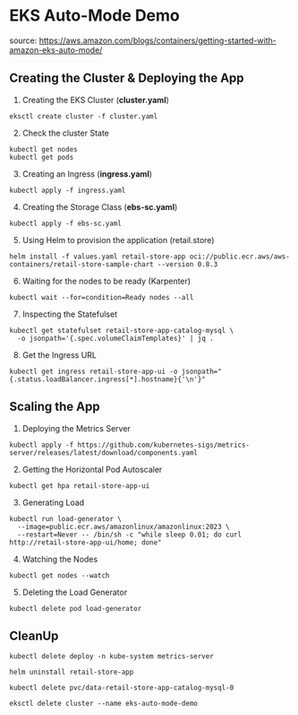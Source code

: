 # EKS Auto-Mode Demo
source: https://aws.amazon.com/blogs/containers/getting-started-with-amazon-eks-auto-mode/

## Creating the Cluster & Deploying the App

1. Creating the EKS Cluster (**cluster.yaml**)
```
eksctl create cluster -f cluster.yaml
```

2. Check the cluster State

```
kubectl get nodes
kubectl get pods
```

3. Creating an Ingress (**ingress.yaml**)

```
kubectl apply -f ingress.yaml
```

4. Creating the Storage Class (**ebs-sc.yaml**)
```
kubectl apply -f ebs-sc.yaml
```

5. Using Helm to provision the application (retail.store)

```
helm install -f values.yaml retail-store-app oci://public.ecr.aws/aws-containers/retail-store-sample-chart --version 0.8.3
```

6. Waiting for the nodes to be ready (Karpenter)

```
kubectl wait --for=condition=Ready nodes --all
```

7. Inspecting the Statefulset

```
kubectl get statefulset retail-store-app-catalog-mysql \
  -o jsonpath='{.spec.volumeClaimTemplates}' | jq .
```

8. Get the Ingress URL

```
kubectl get ingress retail-store-app-ui -o jsonpath="{.status.loadBalancer.ingress[*].hostname}{'\n'}"
```

## Scaling the App 

1. Deploying the Metrics Server

```
kubectl apply -f https://github.com/kubernetes-sigs/metrics-server/releases/latest/download/components.yaml
```

2. Getting the Horizontal Pod Autoscaler

```
kubectl get hpa retail-store-app-ui
```

3. Generating Load
```
kubectl run load-generator \
  --image=public.ecr.aws/amazonlinux/amazonlinux:2023 \
  --restart=Never -- /bin/sh -c "while sleep 0.01; do curl http://retail-store-app-ui/home; done"
```

4. Watching the Nodes

```
kubectl get nodes --watch
```

5. Deleting the Load Generator
```
kubectl delete pod load-generator
```

## CleanUp

```
kubectl delete deploy -n kube-system metrics-server 

helm uninstall retail-store-app

kubectl delete pvc/data-retail-store-app-catalog-mysql-0

eksctl delete cluster --name eks-auto-mode-demo
```